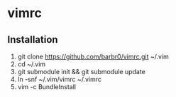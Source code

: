 # vimrc

## Installation

1.  git clone https://github.com/barbr0/vimrc.git ~/.vim
1.  cd ~/.vim
1.   git submodule init && git submodule update
1.  ln -snf ~/.vim/vimrc ~/.vimrc
1.  vim -c BundleInstall
